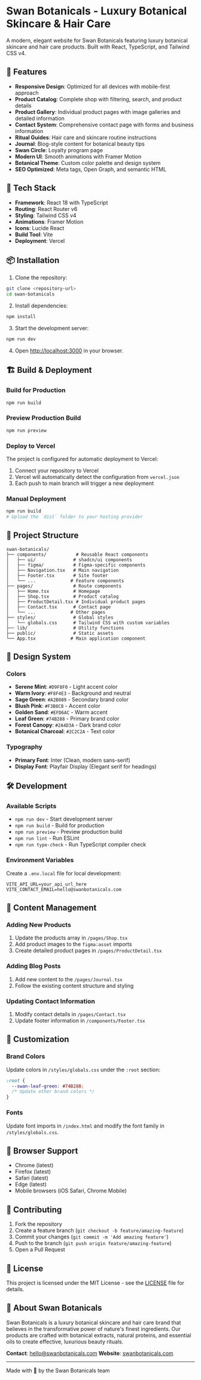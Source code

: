 # Swan Botanicals - Luxury Botanical Skincare & Hair Care

A modern, elegant website for Swan Botanicals featuring luxury botanical skincare and hair care products. Built with React, TypeScript, and Tailwind CSS v4.

## 🌿 Features

- **Responsive Design**: Optimized for all devices with mobile-first approach
- **Product Catalog**: Complete shop with filtering, search, and product details
- **Product Gallery**: Individual product pages with image galleries and detailed information
- **Contact System**: Comprehensive contact page with forms and business information
- **Ritual Guides**: Hair care and skincare routine instructions
- **Journal**: Blog-style content for botanical beauty tips
- **Swan Circle**: Loyalty program page
- **Modern UI**: Smooth animations with Framer Motion
- **Botanical Theme**: Custom color palette and design system
- **SEO Optimized**: Meta tags, Open Graph, and semantic HTML

## 🚀 Tech Stack

- **Framework**: React 18 with TypeScript
- **Routing**: React Router v6
- **Styling**: Tailwind CSS v4
- **Animations**: Framer Motion
- **Icons**: Lucide React
- **Build Tool**: Vite
- **Deployment**: Vercel

## 📦 Installation

1. Clone the repository:
```bash
git clone <repository-url>
cd swan-botanicals
```

2. Install dependencies:
```bash
npm install
```

3. Start the development server:
```bash
npm run dev
```

4. Open [http://localhost:3000](http://localhost:3000) in your browser.

## 🏗️ Build & Deployment

### Build for Production
```bash
npm run build
```

### Preview Production Build
```bash
npm run preview
```

### Deploy to Vercel
The project is configured for automatic deployment to Vercel:

1. Connect your repository to Vercel
2. Vercel will automatically detect the configuration from `vercel.json`
3. Each push to main branch will trigger a new deployment

### Manual Deployment
```bash
npm run build
# Upload the `dist` folder to your hosting provider
```

## 📁 Project Structure

```
swan-botanicals/
├── components/           # Reusable React components
│   ├── ui/              # shadcn/ui components
│   ├── figma/           # Figma-specific components
│   ├── Navigation.tsx   # Main navigation
│   ├── Footer.tsx       # Site footer
│   └── ...             # Feature components
├── pages/               # Route components
│   ├── Home.tsx         # Homepage
│   ├── Shop.tsx         # Product catalog
│   ├── ProductDetail.tsx # Individual product pages
│   ├── Contact.tsx      # Contact page
│   └── ...             # Other pages
├── styles/              # Global styles
│   └── globals.css      # Tailwind CSS with custom variables
├── lib/                 # Utility functions
├── public/              # Static assets
└── App.tsx             # Main application component
```

## 🎨 Design System

### Colors
- **Serene Mint**: `#D9F8F0` - Light accent color
- **Warm Ivory**: `#F8F4E3` - Background and neutral
- **Sage Green**: `#A2B089` - Secondary brand color
- **Blush Pink**: `#F3B8C8` - Accent color
- **Golden Sand**: `#EFD6AC` - Warm accent
- **Leaf Green**: `#74B288` - Primary brand color
- **Forest Canopy**: `#2A4D3A` - Dark brand color
- **Botanical Charcoal**: `#2C2C2A` - Text color

### Typography
- **Primary Font**: Inter (Clean, modern sans-serif)
- **Display Font**: Playfair Display (Elegant serif for headings)

## 🛠️ Development

### Available Scripts
- `npm run dev` - Start development server
- `npm run build` - Build for production
- `npm run preview` - Preview production build
- `npm run lint` - Run ESLint
- `npm run type-check` - Run TypeScript compiler check

### Environment Variables
Create a `.env.local` file for local development:
```env
VITE_API_URL=your_api_url_here
VITE_CONTACT_EMAIL=hello@swanbotanicals.com
```

## 📝 Content Management

### Adding New Products
1. Update the products array in `/pages/Shop.tsx`
2. Add product images to the `figma:asset` imports
3. Create detailed product pages in `/pages/ProductDetail.tsx`

### Adding Blog Posts
1. Add new content to the `/pages/Journal.tsx`
2. Follow the existing content structure and styling

### Updating Contact Information
1. Modify contact details in `/pages/Contact.tsx`
2. Update footer information in `/components/Footer.tsx`

## 🔧 Customization

### Brand Colors
Update colors in `/styles/globals.css` under the `:root` section:
```css
:root {
  --swan-leaf-green: #74B288;
  /* Update other brand colors */
}
```

### Fonts
Update font imports in `/index.html` and modify the font family in `/styles/globals.css`.

## 📱 Browser Support

- Chrome (latest)
- Firefox (latest)
- Safari (latest)
- Edge (latest)
- Mobile browsers (iOS Safari, Chrome Mobile)

## 🤝 Contributing

1. Fork the repository
2. Create a feature branch (`git checkout -b feature/amazing-feature`)
3. Commit your changes (`git commit -m 'Add amazing feature'`)
4. Push to the branch (`git push origin feature/amazing-feature`)
5. Open a Pull Request

## 📄 License

This project is licensed under the MIT License - see the [LICENSE](LICENSE) file for details.

## 🌿 About Swan Botanicals

Swan Botanicals is a luxury botanical skincare and hair care brand that believes in the transformative power of nature's finest ingredients. Our products are crafted with botanical extracts, natural proteins, and essential oils to create effective, luxurious beauty rituals.

**Contact**: hello@swanbotanicals.com
**Website**: [swanbotanicals.com](https://swanbotanicals.com)

---

Made with 🌿 by the Swan Botanicals team